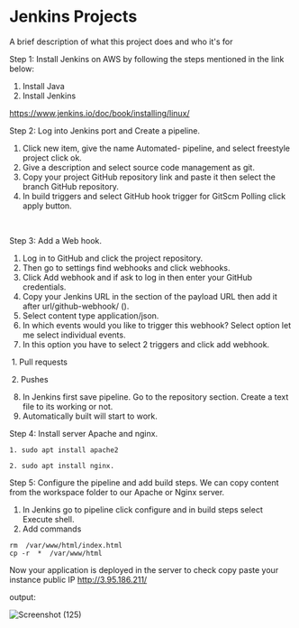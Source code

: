 
# Jenkins Projects

A brief description of what this project does and who it's for

Step 1: Install Jenkins on AWS by following the steps mentioned in the link below:

1.	Install Java 
2.	Install Jenkins 

https://www.jenkins.io/doc/book/installing/linux/
&nbsp;


Step 2: Log into Jenkins port and Create a pipeline.

1.	Click new item, give the name Automated- pipeline, and select freestyle project click ok. 
2.	Give a description and select source code management as git.
3.	Copy your project GitHub repository link and paste it then select the branch GitHub repository.
4.	In build triggers and select GitHub hook trigger for GitScm Polling click apply button.

&nbsp;

Step 3: Add a Web hook.

1.	Log in to GitHub and click the project repository.
2.	Then go to settings find webhooks and click webhooks.
3.	Click Add webhook and if ask to log in then enter your GitHub credentials.
4.	Copy your Jenkins URL in the section of the payload URL then add it after url/github-webhook/ ().
5.	Select content type application/json.
6.	In which events would you like to trigger this webhook? Select option let me select individual events.
7.	In this option you have to select 2 triggers and click add webhook.

 &nbsp;1. Pull requests

&nbsp;2. Pushes

8.	In Jenkins first save pipeline. Go to the repository section. Create a text file to its working or not.
9.	Automatically built will start to work.


Step 4: Install server Apache and nginx.
```
1. sudo apt install apache2
````
    2. sudo apt install nginx.


Step 5: Configure the pipeline and add build steps. We can copy content from the workspace folder to our Apache or Nginx server.

1.	In Jenkins go to pipeline click configure and in build steps select Execute shell.
2.	Add commands 

```
rm  /var/www/html/index.html
cp -r  *  /var/www/html
```
Now your application is deployed in the server to check copy paste your instance public IP http://3.95.186.211/

output:

![Screenshot (125)](https://github.com/dharmaraj257/Jenkinscicd-pipeline/assets/100831265/ff1b42a3-d0f3-45fd-aa70-5097f58ffc86)

